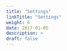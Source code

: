 ```yaml
---
title: "Settings"
linkTitle: "Settings"
weight: 6
date: 2017-01-05
description: >
draft: false
---
```

